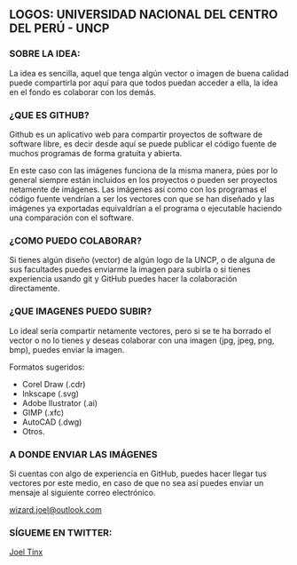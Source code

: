 ## LOGOS: UNIVERSIDAD NACIONAL DEL CENTRO DEL PERÚ - UNCP

### SOBRE LA IDEA:
La idea es sencilla, aquel que tenga algún vector o imagen de buena calidad puede compartirla por aquí para que todos puedan acceder a ella, la idea en el fondo es colaborar con los demás.

### ¿QUE ES GITHUB?
Github es un aplicativo web para compartir proyectos de software de software libre, es decir desde aquí se puede publicar el código fuente de muchos programas de forma gratuita y abierta.

En este caso con las imágenes funciona de la misma manera, púes por lo general siempre están incluidos en los proyectos o pueden ser proyectos netamente de imágenes. Las imágenes así como con los programas el código fuente vendrían a ser los vectores con que se han diseñado y las imágenes ya exportadas equivaldrían a el programa o ejecutable haciendo una comparación con el software.

### ¿COMO PUEDO COLABORAR?
Si tienes algún diseño (vector) de algún logo de la UNCP, o de alguna de sus facultades puedes enviarme la imagen para subirla o si tienes experiencia usando git y GitHub puedes hacer la colaboración directamente.


### ¿QUE IMAGENES PUEDO SUBIR?
Lo ideal sería compartir netamente vectores, pero si se te ha borrado el vector o no lo tienes y deseas colaborar con una imagen (jpg, jpeg, png, bmp), puedes enviar la imagen.

Formatos sugeridos:

* Corel Draw (.cdr)
* Inkscape (.svg)
* Adobe Ilustrator (.ai)
* GIMP (.xfc)
* AutoCAD (.dwg)
* Otros.

### A DONDE ENVIAR LAS IMÁGENES
Si cuentas con algo de experiencia en GitHub, puedes hacer llegar tus vectores por este medio, en caso de que no sea así puedes enviar un mensaje al siguiente correo electrónico.

wizard.joel@outlook.com

### SÍGUEME EN TWITTER:

[Joel Tinx](https://twitter.com/joeltinx)
